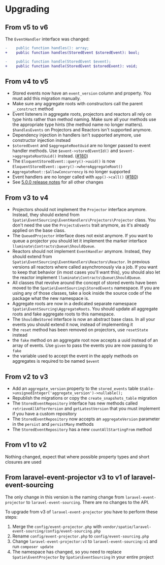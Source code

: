 # Upgrading

## From v5 to v6

The `EventHandler` interface was changed:

```diff
-    public function handles(): array;
+    public function handles(StoredEvent $storedEvent): bool;

-    public function handle(StoredEvent $event);
+    public function handle(StoredEvent $storedEvent): void;
```

## From v4 to v5

- Stored events now have an `event_version` column and property. You must add this migration manually.
- Make sure any aggregate roots with constructors call the parent `__construct` method
- Event listeners in aggregate roots, projectors and reactors all rely on type hints rather than method naming. Make sure all your methods use the appropriate type hints (the method name no longer matters). `$handlesEvents` on Projectors and Reactors isn't supported anymore.
- Dependency injection in handlers isn't supported anymore,  use constructor injection instead
- `$storedEvent` and `$aggregateRootUuid` are no longer passed to event handler methods. Use `$event->storedEventId()` and `$event->aggregateRootUuid()` instead. ([#180](https://github.com/spatie/laravel-event-sourcing/discussions/180))
- The `EloquentStoredEvent::query()->uuid()` is now `EloquentStoredEvent::query()->whereAggregateRoot()`
- `AggregateRoot::$allowConcurrency` is no longer supported
- Event handlers are no longer called with `app()->call()` ([#180](https://github.com/spatie/laravel-event-sourcing/discussions/180))
- See [5.0.0 release notes](https://github.com/spatie/laravel-event-sourcing/releases/tag/5.0.0) for all other changes

## From v3 to v4

- Projectors should not implement the `Projector` interface anymore. Instead, they should extend from `Spatie\EventSourcing\EventHandlers\Projectors\Projector` class. You don't need the use the `ProjectsEvents` trait anymore, as it's already applied on the base class.
- The `QueuedProjector` interface does not exist anymore. If you want to queue a projector you should let it implement the marker interface `lluminate\Contracts\Queue\ShouldQueue`.
- Reactors should not implement `EventHandler` anymore. Instead, they should extend from `Spatie\EventSourcing\EventHandlers\Reactors\Reactor`. In previous versions all reactors where called asynchronously via a job. If you want to keep that behavior (in most cases you'll want this), you should also let the reactor implement `lluminate\Contracts\Queue\ShouldQueue`.
- All classes that revolve around the concept of stored events have been moved to the `Spatie\EventSourcing\StoredEvents` namespace. If you are using any of those classes, take a look inside the source code of the package what the new namespace is.
- Aggregate roots are now in a dedicated separate namespace `Spatie\EventSourcing\AggregateRoots`. You should update all aggregate roots and fake aggregate roots to this namespace.
- The `ShouldBeStored` interface is now an abstract base class. In all your events you should extend it now, instead of implementing it
- the `reset` method has been removed on projectors, use `resetState` instead
- the `fake` method on an aggregate root now accepts a uuid instead of an array of events. Use `given` to pass the events you are now passing to `fake`
- the variable used to accept the event in the apply methods on aggregates is required to be named `$event`

## From v2 to v3

- Add an `aggregate_version` property to the `stored_events` table `$table->unsignedInteger('aggregate_version')->nullable();`
- Republish the migrations or copy the `create_snapshots_table` migration
- The `StoredEventRepository` interface has new methods called `retrieveAllAfterVersion` and `getLatestVersion` that you must implement if you have a custom repository
- The `StoredEventRepository` now accepts an `aggregateVersion` parameter in the `persist` and `persistMany` methods
- The `StoredEventRepository` has a new `countAllStartingFrom` method

## From v1 to v2

Nothing changed, expect that where possible property types and short closures are used

## From laravel-event-projector v3 to v1 of laravel-event-sourcing

The only change in this version is the naming change from `laravel-event-projector` to `laravel-event-sourcing`. There are no changes to the API.

To upgrade from v3 of `laravel-event-projector` you have to perform these steps:
1. Merge the `config/event-projector.php` with `vendor/spatie/laravel-event-sourcing/config/event-sourcing.php` 
2. Rename `config/event-projector.php` to `config/event-sourcing.php`
3. Change `laravel-event-projector:v3` to `laravel-event-sourcing:v1` and run `composer update`
4. The namespace has changed, so you need to replace `Spatie\EventProjector` by `Spatie\EventSourcing` in your entire project
